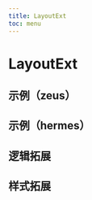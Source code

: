 ```yaml
---
title: LayoutExt
toc: menu
---
```


# LayoutExt

## 示例（zeus）
<code src="../../packages/antd-ext/examples/LayoutExt/zeus" iframe="500"></code>

## 示例（hermes）
<code src="../../packages/antd-ext/examples/LayoutExt/hermes" iframe="500"></code>

## 逻辑拓展

## 样式拓展
